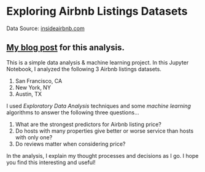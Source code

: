 # Exploring Airbnb Listings Datasets

Data Source: [insideairbnb.com](http://insideairbnb.com/get-the-data.html)

[My blog post](https://medium.com/@patrickjohnyudeguzman/digging-for-gold-in-airbnb-datasets-2ae10f1a7054?sk=1cc9261994d82e321f77d1026a581e36) for this analysis.
---

This is a simple data analysis & machine learning project. In this Jupyter Notebook, I analyzed the following 3 Airbnb listings datasets.

1. San Francisco, CA
2. New York, NY
3. Austin, TX

I used *Exploratory Data Analysis* techniques and some *machine learning* algorithms to answer the following three questions...

1. What are the strongest predictors for Airbnb listing price?
2. Do hosts with many properties give better or worse service than hosts with only one?
3. Do reviews matter when considering price?

In the analysis, I explain my thought processes and decisions as I go. I hope you find this interesting and useful!